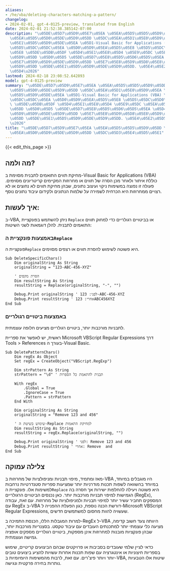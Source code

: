 ```yaml
---
aliases:
- /he/vba/deleting-characters-matching-a-pattern/
changelog:
- 2024-02-01, gpt-4-0125-preview, translated from English
date: 2024-02-01 21:52:38.385142-07:00
description: "\u05DE\u05D7\u05D9\u05E7\u05EA \u05EA\u05D5\u05D5\u05D9\u05DD \u05D4\
  \u05EA\u05D5\u05D0\u05DE\u05D9\u05DD \u05DC\u05EA\u05D1\u05E0\u05D9\u05EA \u05DE\
  \u05E1\u05D5\u05D9\u05DE\u05EA \u05D1-Visual Basic for Applications (VBA) \u05DB\
  \u05D5\u05DC\u05DC\u05EA \u05D0\u05D9\u05EA\u05D5\u05E8 \u05D5\u05DC\u05D0\u05D7\
  \u05E8 \u05DE\u05DB\u05DF \u05D4\u05E1\u05E8\u05D4 \u05E9\u05DC \u05EA\u05D5\u05D5\
  \u05D9\u05DD \u05D0\u05D5 \u05DE\u05D7\u05E8\u05D5\u05D6\u05D5\u05EA \u05D4\u05DE\
  \u05E7\u05D9\u05D9\u05DE\u05D9\u05DD \u05E7\u05E8\u05D9\u05D8\u05E8\u05D9\u05D5\u05E0\
  \u05D9\u05DD \u05DE\u05E1\u05D5\u05D9\u05DE\u05D9\u05DD. \u05E4\u05E2\u05D5\u05DC\
  \u05D4\u2026"
lastmod: 2024-02-18 23:08:52.642893
model: gpt-4-0125-preview
summary: "\u05DE\u05D7\u05D9\u05E7\u05EA \u05EA\u05D5\u05D5\u05D9\u05DD \u05D4\u05EA\
  \u05D5\u05D0\u05DE\u05D9\u05DD \u05DC\u05EA\u05D1\u05E0\u05D9\u05EA \u05DE\u05E1\
  \u05D5\u05D9\u05DE\u05EA \u05D1-Visual Basic for Applications (VBA) \u05DB\u05D5\
  \u05DC\u05DC\u05EA \u05D0\u05D9\u05EA\u05D5\u05E8 \u05D5\u05DC\u05D0\u05D7\u05E8\
  \ \u05DE\u05DB\u05DF \u05D4\u05E1\u05E8\u05D4 \u05E9\u05DC \u05EA\u05D5\u05D5\u05D9\
  \u05DD \u05D0\u05D5 \u05DE\u05D7\u05E8\u05D5\u05D6\u05D5\u05EA \u05D4\u05DE\u05E7\
  \u05D9\u05D9\u05DE\u05D9\u05DD \u05E7\u05E8\u05D9\u05D8\u05E8\u05D9\u05D5\u05E0\u05D9\
  \u05DD \u05DE\u05E1\u05D5\u05D9\u05DE\u05D9\u05DD. \u05E4\u05E2\u05D5\u05DC\u05D4\
  \u2026"
title: "\u05DE\u05D7\u05D9\u05E7\u05EA \u05EA\u05D5\u05D5\u05D9\u05DD \u05E9\u05DE\
  \u05EA\u05D0\u05D9\u05DE\u05D9\u05DD \u05DC\u05D3\u05E4\u05D5\u05E1"
---
```


{{< edit_this_page >}}

## מה ולמה?

מחיקת תווים התואמים לתבנית מסוימת ב-Visual Basic for Applications (VBA) כוללת איתור ולאחר מכן הסרה של תווים או מחרוזות המקיימים קריטריונים מסוימים. פעולה זו נפוצה במשימות ניקוי ועיצוב נתונים, שבהן מחיקת תווים לא נחוצים או לא רצויים ממחרוזות היא הכרחית לשמירה על שלמות הנתונים ולקידום עיבוד נתונים נוסף.

## איך לעשות:

ב-VBA, ניתן להשתמש בפונקציית `Replace` או בביטויים רגולריים כדי למחוק תווים התואמים לתבנית. להלן דוגמאות לשני השיטות:

### באמצעות פונקציית ה`Replace`

פונקציית ה`Replace` היא פשוטה לשימוש להסרת תווים או רצפים מסוימים.

```basic
Sub DeleteSpecificChars()
    Dim originalString As String
    originalString = "123-ABC-456-XYZ"
    
    ' הסרת מקפים
    Dim resultString As String
    resultString = Replace(originalString, "-", "")
    
    Debug.Print originalString ' לפני: 123-ABC-456-XYZ
    Debug.Print resultString ' אחרי: 123ABC456XYZ
End Sub
```

### באמצעות ביטויים רגולריים

לתבניות מורכבות יותר, ביטויים רגולריים מציעים חלופה עוצמתית.

ראשית, יש לאפשר את ספריית Microsoft VBScript Regular Expressions דרך Tools > References בעורך ה-Visual Basic.


```basic
Sub DeletePatternChars()
    Dim regEx As Object
    Set regEx = CreateObject("VBScript.RegExp")
    
    Dim strPattern As String
    strPattern = "\d" ' תבנית להתאמת כל הספרות
    
    With regEx
        .Global = True
        .IgnoreCase = True
        .Pattern = strPattern
    End With
    
    Dim originalString As String
    originalString = "Remove 123 and 456"
    
    ' שימוש בשיטת ה-Replace למחיקת התאמות
    Dim resultString As String
    resultString = regEx.Replace(originalString, "")
    
    Debug.Print originalString ' לפני: Remove 123 and 456
    Debug.Print resultString ' אחרי: Remove  and 
End Sub
```

## צלילה עמוקה

מאז ומתמיד, מיפוי תבניות ומניפולציות של מחרוזות ב-VBA היו מוגבלים במיוחד, במיוחד בהשוואה לשפות תכנות מודרניות יותר שמציעות ספריות סטנדרטיות נרחבות למשימות אלו. פונקציית ה`Replace` היא פשוטה ויעילה להחלפות ישירות אך חסרה בה הגמישות למיפוי תבניות מורכבות יותר. כאן נכנסים הביטויים הרגולריים (RegEx), המספקים תחביר עשיר יותר למיפוי תבניות ולמניפולציות של מחרוזות. עם זאת, עבודה עם RegEx ב-VBA דורשת הכנה נוספת, כגון הפעלת ההפנייה ל-Microsoft VBScript Regular Expressions, שעשויה להוות מחסום למשתמשים חדשים.

למרות המגבלות הללו, הכנסת התמיכה ב-RegEx ל-VBA היוותה צעד חשוב קדימה, מציעה כלי עוצמתי יותר למתכנתים העובדים עם עיבוד טקסט. בסצנריות מורכבות יותר, שבהן פונקציות מובנות למחרוזות אינן מספקות, ביטויים רגולריים מספקים אופציה גמישה ועוצמתית.

כדאי לציין שלמי שעובדים בסביבות או פרויקטים שבהם הביצועים קריטיים, שימוש בספריות חיצוניות או אינטגרציה עם שפות תכנות אחרות עשויות להציע ביצועים טובים יותר ויותר פיצ'רים. עם זאת, לרבות מהמשימות היומיומיות ב-VBA, שיטות אלו הטבעיות נותרות בחירה פרקטית ונגישה.
